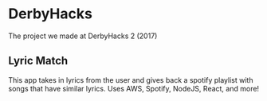 # DerbyHacks

The project we made at DerbyHacks 2 (2017)

## Lyric Match

This app takes in lyrics from the user and gives back a spotify playlist with songs that have similar lyrics. Uses AWS, Spotify, NodeJS, React, and more!
